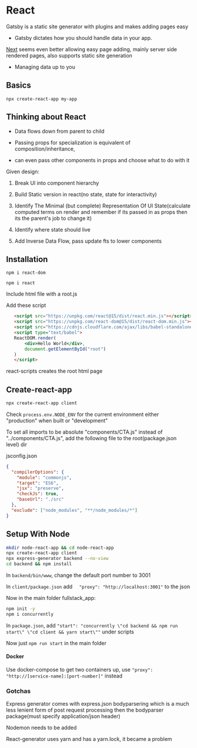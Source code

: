 # React

Gatsby is a static site generator with plugins and makes adding pages easy

- Gatsby dictates how you should handle data in your app.

[Next](https://nextjs.org/) seems even better allowing easy page adding, mainly server side rendered pages, also supports static site generation

- Managing data up to you 

## Basics

`npx create-react-app my-app`

## Thinking about React

- Data flows down from parent to child

- Passing props for specialization is equivalent of composition/inheritance, 

- can even pass other components in props and choose what to do with it

Given design:

1) Break UI into component hierarchy

2) Build Static version in react(no state, state for interactivity)

3) Identify The Minimal (but complete) Representation Of UI State(calculate computed terms on render and remember if its passed in as props then its the parent's job to change it)

4) Identify where state should live

5) Add Inverse Data Flow, pass update fts to lower components

## Installation

`npm i react-dom`

`npm i react`

Include html file with a root.js

Add these script

```html
   <script src="https://unpkg.com/react@15/dist/react.min.js"></script>
   <script src="https://unpkg.com/react-dom@15/dist/react-dom.min.js"></script>
   <script src="https://cdnjs.cloudflare.com/ajax/libs/babel-standalone/6.24.0/babel.js"></script>
   <script type="text/babel">
   ReactDOM.render(
       <div>Hello World</div>,
       document.getElementById("root")
   )
   </script>
```

react-scripts creates the root html page

## Create-react-app

```bash
npx create-react-app client
```

Check  `process.env.NODE_ENV`  for the current environment either "production" when built or "development"

To set all imports to be absolute "components/CTA.js" instead of "../components/CTA.js", add the following file to the root(package.json level) dir

jsconfig.json

```json
{
  "compilerOptions": {
    "module": "commonjs",
    "target": "ES6",
    "jsx": "preserve",
    "checkJs": true,
    "baseUrl": "./src"
  },
  "exclude": ["node_modules", "**/node_modules/*"]
}
```

## Setup With Node

```bash
mkdir node-react-app && cd node-react-app
npx create-react-app client
npx express-generator backend --no-view
cd backend && npm install
```

In `backend/bin/www`,  change the default port number to 3001

In `client/package.json` add `  "proxy": "http://localhost:3001"` to the json

Now in the main folder fullstack_app:

```bash
npm init -y 
npm i concurrently
```

In `package.json`, add `"start": "concurrently \"cd backend && npm run start\" \"cd client && yarn start\""`  under scripts

Now just `npm run start` in the main folder

#### Docker

Use docker-compose to get two containers up, use `"proxy": "http://[service-name]:[port-number]"` instead

### Gotchas

Express generator comes with express.json bodyparsering which is a much less lenient form of post request processing then the bodyparser package(must specify application/json header)

Nodemon needs to be added

React-generator uses yarn and has a yarn.lock, it became a problem